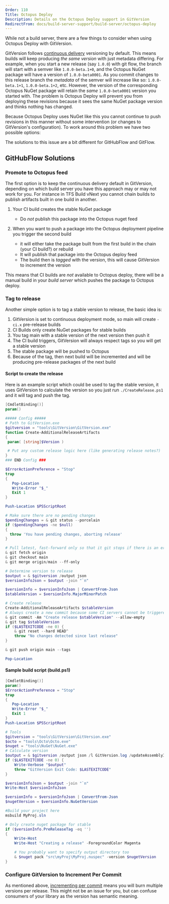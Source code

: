 ```yaml
---
Order: 110
Title: Octopus Deploy
Description: Details on the Octopus Deploy support in GitVersion
RedirectFrom: docs/build-server-support/build-server/octopus-deploy
---
```


While not a build server, there are a few things to consider when using Octopus
Deploy with GitVersion.

GitVersion follows [continuous delivery][continuous-delivery] versioning by
default. This means builds will keep producing _the same version_ with just
metadata differing. For example, when you start a new release (say `1.0.0`)
with git flow, the branch will start with a semver like `1.0.0-beta.1+0`, and
the Octopus NuGet package will have a version of `1.0.0-beta0001`. As you
commit changes to this release branch the _metadata_ of the semver will
increase like so: `1.0.0-beta.1+1`, `1.0.0-beta.1+2`, etc. However, the version
of the corresponding Octopus NuGet package will retain the _same_
`1.0.0-beta0001` version you started with. The problem is Octopus Deploy will
prevent you from deploying these revisions because it sees the same NuGet
package version and thinks nothing has changed.

Because Octopus Deploy uses NuGet like this you cannot continue to push
revisions in this manner without some intervention (or changes to GitVersion's
configuration). To work around this problem we have two possible options:

The solutions to this issue are a bit different for GitHubFlow and GitFlow.

## GitHubFlow Solutions

### Promote to Octopus feed

The first option is to keep the continuous delivery default in GitVersion,
depending on which build server you have this approach may or may not work for
you.  For instance in TFS Build vNext you cannot chain builds to publish
artifacts built in one build in another.

1. Your CI build creates the stable NuGet package

   * Do _not_ publish this package into the Octopus nuget feed

2. When you want to push a package into the Octopus deployment pipeline you trigger the second build

   * it will either take the package built from the first build in the chain (your CI build?) or rebuild
   * It will publish that package into the Octopus deploy feed
   * The build then is _tagged_ with the version, this will cause GitVersion to increment the version

This means that CI builds are _not_ available to Octopus deploy, there will be a
manual build in your _build server_ which pushes the package to Octopus deploy.

### Tag to release

Another simple option is to tag a stable version to release, the basic idea is:

1. GitVersion is set to continuous deployment mode, so main will create `-ci.x`
   pre-release builds
2. CI Builds only create NuGet packages for stable builds
3. You tag main with a stable version of the next version then push it
4. The CI build triggers, GitVersion will always respect tags so you will get a
   stable version
5. The stable package will be pushed to Octopus
6. Because of the tag, then next build will be incremented and will be producing
   pre-release packages of the next build

#### Script to create the release

Here is an example script which could be used to tag the stable version, it uses
GitVersion to calculate the version so you just run `./CreateRelease.ps1` and it
will tag and push the tag.

```powershell
[CmdletBinding()]
param()

##### Config #####
# Path to GitVersion.exe
$gitversion = "tools\GitVersion\GitVersion.exe"
function Create-AdditionalReleaseArtifacts
{
 param( [string]$Version )

 # Put any custom release logic here (like generating release notes?)
}
### END Config ###

$ErrorActionPreference = "Stop"
trap
{
   Pop-Location
   Write-Error "$_"
   Exit 1
}

Push-Location $PSScriptRoot

# Make sure there are no pending changes
$pendingChanges = & git status --porcelain
if ($pendingChanges -ne $null)
{
  throw 'You have pending changes, aborting release'
}

# Pull latest, fast-forward only so that it git stops if there is an error
& git fetch origin
& git checkout main
& git merge origin/main --ff-only

# Determine version to release
$output = & $gitversion /output json
$versionInfoJson = $output -join "`n"

$versionInfo = $versionInfoJson | ConvertFrom-Json
$stableVersion = $versionInfo.MajorMinorPatch

# Create release
Create-AdditionalReleaseArtifacts $stableVersion
# Always create a new commit because some CI servers cannot be triggered by just pushing a tag
& git commit -Am "Create release $stableVersion" --allow-empty
& git tag $stableVersion
if ($LASTEXITCODE -ne 0) {
    & git reset --hard HEAD^
    throw "No changes detected since last release"
}

& git push origin main --tags

Pop-Location
```

#### Sample build script (build.ps1)

```powershell
[CmdletBinding()]
param()
$ErrorActionPreference = "Stop"
trap
{
   Pop-Location
   Write-Error "$_"
   Exit 1
}
Push-Location $PSScriptRoot

# Tools
$gitversion = "tools\GitVersion\GitVersion.exe"
$octo = "tools\Octo\Octo.exe"
$nuget = "tools\NuGet\NuGet.exe"
# Calculate version
$output = & $gitversion /output json /l GitVersion.log /updateAssemblyInfo /nofetch
if ($LASTEXITCODE -ne 0) {
    Write-Verbose "$output"
    throw "GitVersion Exit Code: $LASTEXITCODE"
}

$versionInfoJson = $output -join "`n"
Write-Host $versionInfoJson

$versionInfo = $versionInfoJson | ConvertFrom-Json
$nugetVersion = $versionInfo.NuGetVersion

#Build your project here
msbuild MyProj.sln

# Only create nuget package for stable
if ($versionInfo.PreReleaseTag -eq '')
{
    Write-Host
    Write-Host "Creating a release" -ForegroundColor Magenta

    # You probably want to specify output directory too
    & $nuget pack "src\myProj\MyProj.nuspec" -version $nugetVersion
}
```

### Configure GitVersion to Increment Per Commit

As mentioned above, [incrementing per commit][increment-per-commit] means you
will burn multiple versions per release. This might not be an issue for you, but
can confuse consumers of your library as the version has semantic meaning.

[continuous-delivery]: /docs/reference/modes/continuous-delivery

[increment-per-commit]: /docs/reference/version-increments#incrementing-per-commit
